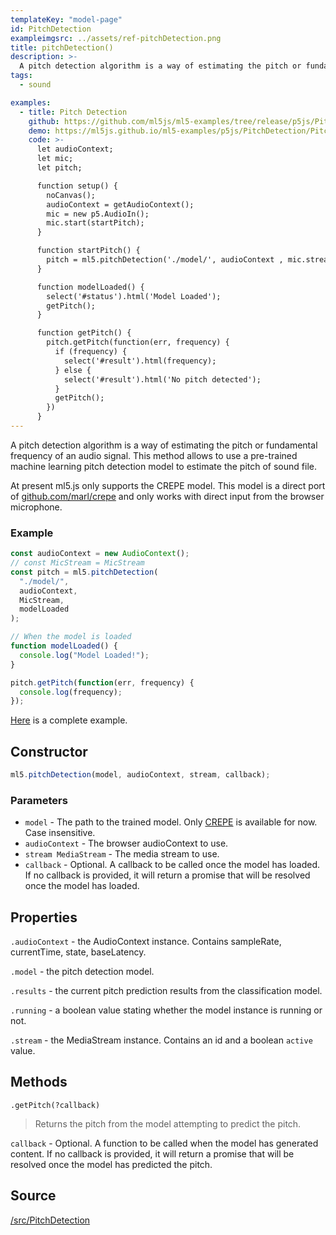 ```yaml
---
templateKey: "model-page"
id: PitchDetection
exampleimgsrc: ../assets/ref-pitchDetection.png
title: pitchDetection()
description: >-
  A pitch detection algorithm is a way of estimating the pitch or fundamental frequency of an audio signal.
tags:
  - sound

examples:
  - title: Pitch Detection
    github: https://github.com/ml5js/ml5-examples/tree/release/p5js/PitchDetection/PitchDetection
    demo: https://ml5js.github.io/ml5-examples/p5js/PitchDetection/PitchDetection
    code: >-  
      let audioContext;
      let mic;
      let pitch;

      function setup() {
        noCanvas();
        audioContext = getAudioContext();
        mic = new p5.AudioIn();
        mic.start(startPitch);
      }

      function startPitch() {
        pitch = ml5.pitchDetection('./model/', audioContext , mic.stream, modelLoaded);
      }

      function modelLoaded() {
        select('#status').html('Model Loaded');
        getPitch();
      }

      function getPitch() {
        pitch.getPitch(function(err, frequency) {
          if (frequency) {
            select('#result').html(frequency);
          } else {
            select('#result').html('No pitch detected');
          }
          getPitch();
        })
      }
---
```


A pitch detection algorithm is a way of estimating the pitch or fundamental frequency of an audio signal. This method allows to use a pre-trained machine learning pitch detection model to estimate the pitch of sound file.

At present ml5.js only supports the CREPE model. This model is a direct port of [github.com/marl/crepe](https://github.com/marl/crepe) and only works with direct input from the browser microphone.

### Example

```javascript
const audioContext = new AudioContext();
// const MicStream = MicStream
const pitch = ml5.pitchDetection(
  "./model/",
  audioContext,
  MicStream,
  modelLoaded
);

// When the model is loaded
function modelLoaded() {
  console.log("Model Loaded!");
}

pitch.getPitch(function(err, frequency) {
  console.log(frequency);
});
```

[Here](https://github.com/ml5js/ml5-examples/blob/master/p5js/PitchDetection/PitchDetection_Game/sketch.js) is a complete example.

## Constructor

```javascript
ml5.pitchDetection(model, audioContext, stream, callback);
```

### Parameters

- `model` - The path to the trained model. Only [CREPE](https://github.com/marl/crepe) is available for now. Case insensitive.
- `audioContext` - The browser audioContext to use.
- `stream MediaStream` - The media stream to use.
- `callback` - Optional. A callback to be called once the model has loaded. If no callback is provided, it will return a promise that will be resolved once the model has loaded.

## Properties

`.audioContext` - the AudioContext instance. Contains sampleRate, currentTime, state, baseLatency.

`.model` - the pitch detection model.

`.results` - the current pitch prediction results from the classification model.

`.running` - a boolean value stating whether the model instance is running or not.

`.stream` - the MediaStream instance. Contains an id and a boolean `active` value.

## Methods

```
.getPitch(?callback)
```

> Returns the pitch from the model attempting to predict the pitch.

`callback` - Optional. A function to be called when the model has generated content. If no callback is provided, it will return a promise that will be resolved once the model has predicted the pitch.

## Source

[/src/PitchDetection](https://github.com/ml5js/ml5-library/tree/release/src/PitchDetection)
